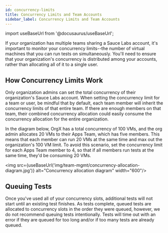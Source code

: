 ```yaml
---
id: concurrency-limits
title: Concurrency Limits and Team Accounts
sidebar_label: Concurrency Limits and Team Accounts
---
```


import useBaseUrl from '@docusaurus/useBaseUrl';

If your organization has multiple teams sharing a Sauce Labs account, it's important to monitor your concurrency limits--the number of virtual machines that you can run tests on simultaneously. You'll need to ensure that your organization's concurrency is distributed among your accounts, rather than allocating all of it to a single user.

## How Concurrency Limits Work
Only organization admins can set the total concurrency of their organization's Sauce Labs account. When setting the concurrency limit for a team or user, be mindful that by default, each team member will inherit the concurrency limits of that entire team. If there are enough members on that team, their combined concurrency allocation could easily consume the concurrency allocation for the entire organization.

In the diagram below, OrgX has a total concurrency of 100 VMs, and the org admin allocates 20 VMs to their Apps Team, which has five members. This means that each member can run 20 VMs at the same time and max out the organization's 100 VM limit. To avoid this scenario, set the concurrency limit for each Apps Team member to 4, so that if all members run tests at the same time, they'd be consuming 20 VMs.

<img src={useBaseUrl('img/team-mgmt/concurrency-allocation-diagram.jpg')} alt="Concurrency allocation diagram" width="600"/>

## Queuing Tests
Once you've used all of your concurrency slots, additional tests will not start until an existing test finishes. As tests complete, queued tests are allocated to concurrency slots in the order they were queued, however, we do not recommend queuing tests intentionally. Tests will time out with an error if they are queued for too long and/or if too many tests are already queued.

